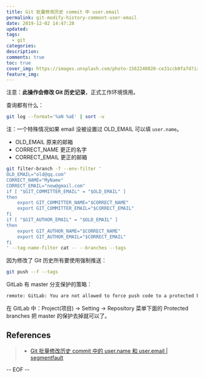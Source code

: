```yaml
---
title: Git 批量修改历史 commit 中 user.email
permalink: git-modify-history-commont-user-email
date: 2019-12-02 14:47:28
updated:
tags:
  - git
categories:
description:
comments: true
toc: true
cover_img: https://images.unsplash.com/photo-1562240020-ce31ccb0fa7d?ixlib=rb-1.2.1&ixid=eyJhcHBfaWQiOjEyMDd9&auto=format&fit=crop&w=640&q=80
feature_img:
---
```


注意：**此操作会修改 Git 历史记录**，正式工作环境慎用。

<!-- more -->

查询都有什么：

```bash
git log --format='%aN %aE' | sort -u
```

注：一个特殊情况如果 email 没被设置过 OLD_EMAIL 可以填 `user.name`。

- OLD_EMAIL 原来的邮箱
- CORRECT_NAME 更正的名字
- CORRECT_EMAIL 更正的邮箱

```bash
git filter-branch -f --env-filter '
OLD_EMAIL="old@qq.com"
CORRECT_NAME="MyName"
CORRECT_EMAIL="new@gmail.com"
if [ "$GIT_COMMITTER_EMAIL" = "$OLD_EMAIL" ]
then
    export GIT_COMMITTER_NAME="$CORRECT_NAME"
    export GIT_COMMITTER_EMAIL="$CORRECT_EMAIL"
fi
if [ "$GIT_AUTHOR_EMAIL" = "$OLD_EMAIL" ]
then
    export GIT_AUTHOR_NAME="$CORRECT_NAME"
    export GIT_AUTHOR_EMAIL="$CORRECT_EMAIL"
fi
' --tag-name-filter cat -- --branches --tags
```

因为修改了 Git 历史所有要使用强制推送：

```bash
git push --f --tags
```

GitLab 有 master 分支保护的策略：

```bash
remote: GitLab: You are not allowed to force push code to a protected branch on this project.
```

在 GitLab 中：Project(项目) -> Setting -> Repository 菜单下面的 Protected branches 把 master 的保护去掉就可以了。

## References

> - [Git 批量修改历史 commit 中的 user.name 和 user.email | segmentfault](https://segmentfault.com/a/1190000008032330)

-- EOF --
